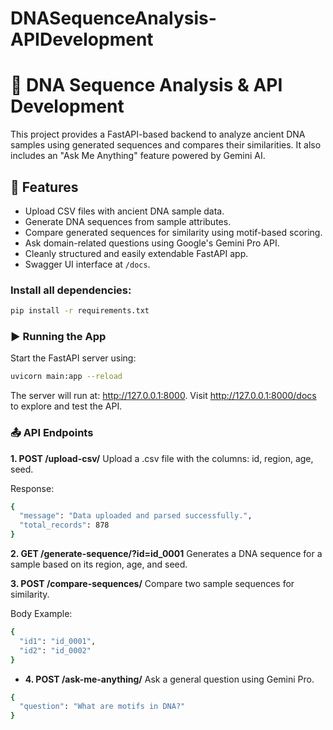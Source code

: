 # DNASequenceAnalysis-APIDevelopment
# 🧬 DNA Sequence Analysis & API Development

This project provides a FastAPI-based backend to analyze ancient DNA samples using generated sequences and compares their similarities. It also includes an "Ask Me Anything" feature powered by Gemini AI.

## 🚀 Features

- Upload CSV files with ancient DNA sample data.
- Generate DNA sequences from sample attributes.
- Compare generated sequences for similarity using motif-based scoring.
- Ask domain-related questions using Google's Gemini Pro API.
- Cleanly structured and easily extendable FastAPI app.
- Swagger UI interface at `/docs`.

### Install all dependencies:
```bash
pip install -r requirements.txt
```

### ▶️ Running the App
Start the FastAPI server using:

```bash
uvicorn main:app --reload
```

The server will run at:
http://127.0.0.1:8000.
Visit http://127.0.0.1:8000/docs to explore and test the API.

### 📤 API Endpoints

**1. POST /upload-csv/**
 Upload a .csv file with the columns: id, region, age, seed.

Response:
```bash
{
  "message": "Data uploaded and parsed successfully.",
  "total_records": 878
}
```
**2. GET /generate-sequence/?id=id_0001**
  Generates a DNA sequence for a sample based on its region, age, and seed.

**3. POST /compare-sequences/**
  Compare two sample sequences for similarity.

Body Example:
```bash
{
  "id1": "id_0001",
  "id2": "id_0002"
}
```

- **4. POST /ask-me-anything/**
  Ask a general question using Gemini Pro.

```bash
{
  "question": "What are motifs in DNA?"
}
```

